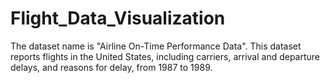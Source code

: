 # Flight_Data_Visualization
The dataset name is "Airline On-Time Performance Data". This dataset reports flights in the United States, including carriers, arrival and departure delays, and reasons for delay, from 1987 to 1989. 

